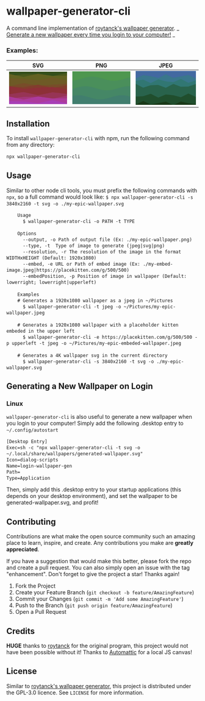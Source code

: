 # wallpaper-generator-cli
A command line implementation of [roytanck's wallpaper generator](https://github.com/roytanck/wallpaper-generator). _ [Generate a new wallpaper every time you login to your computer!](#generating-a-new-wallpaper-on-login) _
### Examples:
| SVG                                | PNG                                | JPEG                                 |
|------------------------------------|------------------------------------|--------------------------------------|
| ![svg example](assets/example.svg) | ![png example](assets/example.png) | ![jpeg example](assets/example.jpeg) |

## Installation
To install `wallpaper-generator-cli` with npm, run the following command from any directory:
```bash
npx wallpaper-generator-cli
```

## Usage
Similar to other node cli tools, you must prefix the following commands with `npx`, so a full command would look like:
`$ npx wallpaper-generator-cli -s 3840x2160 -t svg -o ./my-epic-wallpaper.svg`
```
	Usage
	  $ wallpaper-generator-cli -o PATH -t TYPE

	Options
	  --output, -o Path of output file (Ex: ./my-epic-wallpaper.png)
	  --type, -t  Type of image to generate (jpeg|svg|png)
	  --resolution, -r The resolution of the image in the format WIDTHxHEIGHT (Default: 1920x1080)
	  --embed, -e URL or Path of embed image (Ex: ./my-embed-image.jpeg|https://placekitten.com/g/500/500)
	  --embedPosition, -p Position of image in wallpaper (Default: lowerright; lowerright|upperleft)

	Examples
    # Generates a 1920x1080 wallpaper as a jpeg in ~/Pictures
	  $ wallpaper-generator-cli -t jpeg -o ~/Pictures/my-epic-wallpaper.jpeg

    # Generates a 1920x1080 wallpaper with a placeholder kitten embeded in the upper left
	  $ wallpaper-generator-cli -e https://placekitten.com/g/500/500 -p upperleft -t jpeg -o ~/Pictures/my-epic-embeded-wallpaper.jpeg

    # Generates a 4K wallpaper svg in the current directory 
	  $ wallpaper-generator-cli -s 3840x2160 -t svg -o ./my-epic-wallpaper.svg
```
## Generating a New Wallpaper on Login 
### Linux
`wallpaper-generator-cli` is also useful to generate a new wallpaper when you login to your computer! Simply add the following .desktop entry to `~/.config/autostart`
```
[Desktop Entry]
Exec=sh -c "npx wallpaper-generator-cli -t svg -o ~/.local/share/wallpapers/generated-wallpaper.svg"
Icon=dialog-scripts
Name=login-wallpaper-gen
Path=
Type=Application
```
Then, simply add this .desktop entry to your startup applications (this depends on your desktop environment), and set the wallpaper to be generated-wallpaper.svg, and profit!

## Contributing

Contributions are what make the open source community such an amazing place to learn, inspire, and create. Any contributions you make are **greatly appreciated**.

If you have a suggestion that would make this better, please fork the repo and create a pull request. You can also simply open an issue with the tag "enhancement".
Don't forget to give the project a star! Thanks again!

1. Fork the Project
2. Create your Feature Branch (`git checkout -b feature/AmazingFeature`)
3. Commit your Changes (`git commit -m 'Add some AmazingFeature'`)
4. Push to the Branch (`git push origin feature/AmazingFeature`)
5. Open a Pull Request

## Credits

**HUGE** thanks to [roytanck](https://github.com/roytanck) for the original program, this project would not have been possible without it!
Thanks to [Automattic](https://github.com/Automattic/node-canvas) for a local JS canvas!

## License
Similar to [roytanck's wallpaper generator](https://github.com/roytanck/wallpaper-generator), this project is distributed under the GPL-3.0 licence. See `LICENSE` for more information.
